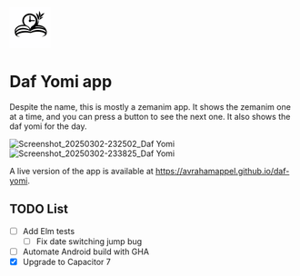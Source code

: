 ![logo](./icons/icon-72.webp)

# Daf Yomi app

Despite the name, this is mostly a zemanim app. It shows the zemanim one at a time, and you can press a button to see the next one. It also shows the daf yomi for the day.

<img alt="Screenshot_20250302-232502_Daf Yomi" src="https://github.com/user-attachments/assets/d8111eae-9499-4e86-9b06-8665c64e9253" height="500" />
<img alt="Screenshot_20250302-233825_Daf Yomi" src="https://github.com/user-attachments/assets/4b029c3b-3042-444b-87cb-fbddd516a9f7" height="500" />


A live version of the app is available at https://avrahamappel.github.io/daf-yomi.

## TODO List

- [ ] Add Elm tests
  - [ ] Fix date switching jump bug
- [ ] Automate Android build with GHA
- [x] Upgrade to Capacitor 7
